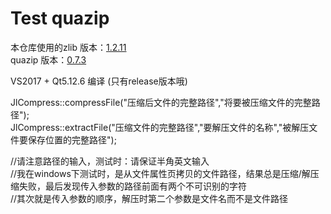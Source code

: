 # Test quazip


本仓库使用的zlib 版本：[1.2.11](http://www.zlib.net/zlib-1.2.11.tar.gz)  
quazip 版本：[0.7.3](https://sourceforge.net/projects/quazip/)

VS2017 + Qt5.12.6 编译 (只有release版本哦)


JlCompress::compressFile("压缩后文件的完整路径","将要被压缩文件的完整路径");  
JlCompress::extractFile("压缩文件的完整路径","要解压文件的名称","被解压文件要保存位置的完整路径");

//请注意路径的输入，测试时：请保证半角英文输入  
//我在windows下测试时，是从文件属性页拷贝的文件路径，结果总是压缩/解压缩失败，最后发现传入参数的路径前面有两个不可识别的字符  
//其次就是传入参数的顺序，解压时第二个参数是文件名而不是文件路径
